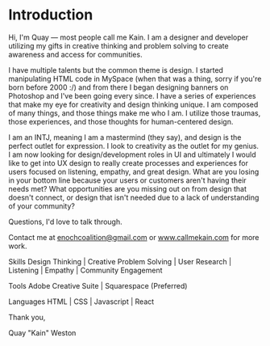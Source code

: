 # Introduction
Hi, I'm Quay — most people call me Kain. I am a designer and developer utilizing my gifts in creative thinking and problem solving to create awareness and access for communities. 

I have multiple talents but the common theme is design. I started manipulating HTML code in MySpace (when that was a thing, sorry if you're born before 2000 :/) and from there I began designing banners on Photoshop and I've been going every since. I have a series of experiences that make my eye for creativity and design thinking unique. I am composed of many things, and those things make me who I am. I utilize those traumas, those experiences, and those thoughts for human-centered design.  

I am an INTJ, meaning I am a mastermind (they say), and design is the perfect outlet for expression. I look to creativity as the outlet for my genius. I am now looking for design/development roles in UI and ultimately I would like to get into UX design to really create processes and experiences for users focused on listening, empathy, and great design. What are you losing in your bottom line because your users or customers aren't having their needs met? What opportunities are you missing out on from design that doesn't connect, or design that isn't needed due to a lack of understanding of your community? 

Questions, I'd love to talk through.

Contact me at enochcoalition@gmail.com or www.callmekain.com for more work.

Skills
Design Thinking | Creative Problem Solving | User Research | Listening | Empathy | Community Engagement

Tools
Adobe Creative Suite | Squarespace (Preferred)

Languages
HTML | CSS | Javascript | React

Thank you,

Quay "Kain" Weston



